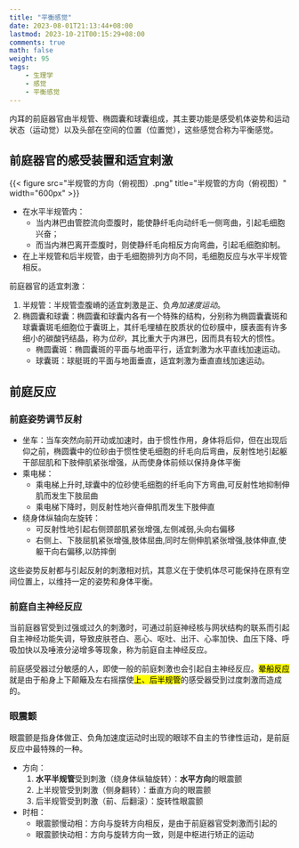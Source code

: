 ```yaml
---
title: "平衡感觉"
date: 2023-08-01T21:13:44+08:00
lastmod: 2023-10-21T00:15:29+08:00
comments: true
math: false
weight: 95
tags:
    - 生理学
    - 感觉
    - 平衡感觉
---
```


内耳的前庭器官由半规管、椭圆囊和球囊组成，其主要功能是感受机体姿势和运动状态（运动觉）以及头部在空间的位置（位置觉），这些感觉合称为平衡感觉。

<!--more-->

## 前庭器官的感受装置和适宜剌激

{{< figure src="半规管的方向（俯视图）.png" title="半规管的方向（俯视图）" width="600px" >}}

- 在水平半规管内：
    - 当内淋巴由管腔流向壶腹时，能使静纤毛向动纤毛一侧弯曲，引起毛细胞兴奋；
    - 而当内淋巴离开壶腹时，则使静纤毛向相反方向弯曲，引起毛细胞抑制。
- 在上半规管和后半规管，由于毛细胞排列方向不同，毛细胞反应与水平半规管相反。

前庭器官的适宜刺激：

1. 半规管：半规管壶腹嵴的适宜刺激是正、负*角加速度运动*。
2. 椭圆囊和球囊：椭圆囊和球囊内各有一个特殊的结构，分别称为椭圆囊囊斑和球囊囊斑毛细胞位于囊斑上，其纤毛埋植在胶质状的位砂膜中，膜表面有许多细小的碳酸钙结晶，称为*位砂*，其比重大于内淋巴，因而具有较大的惯性。
    - 椭圆囊斑：椭圆囊斑的平面与地面平行，适宜刺激为水平直线加速运动。
    - 球囊斑：球艇斑的平面与地面垂直，适宜刺激为垂直直线加速运动。

## 前庭反应

### 前庭姿势调节反射

- 坐车：当车突然向前开动或加速时，由于惯性作用，身体将后仰，但在出现后仰之前，椭圆囊中的位砂由于惯性使毛细胞的纤毛向后弯曲，反射性地引起躯干部屈肌和下肢伸肌紧张增强，从而使身体前倾以保持身体平衡
- 乘电梯：
    - 乘电梯上升时,球囊中的位砂使毛细胞的纤毛向下方弯曲,可反射性地抑制伸肌而发生下肢屈曲
    - 乘电梯下降时，则反射性地兴奋伸肌而发生下肢伸直
- 绕身体纵轴向左旋转：
    - 可反射性地引起右侧颈部肌紧张增强,左侧减弱,头向右偏移
    - 右侧上、下肢屈肌紧张增强,肢体屈曲,同时左侧伸肌紧张增强,肢体伸直,使躯干向右偏移,以防摔倒

这些姿势反射都与引起反射的刺激相对抗，其意义在于使机体尽可能保持在原有空间位置上，以维持一定的姿势和身体平衡。

### 前庭自主神经反应

当前庭器官受到过强或过久的刺激时，可通过前庭神经核与网状结构的联系而引起自主神经功能失调，导致皮肤苍白、恶心、呕吐、出汗、心率加快、血压下降、呼吸加快以及唾液分泌增多等现象，称为前庭自主神经反应。

前庭感受器过分敏感的人，即使一般的前庭刺激也会引起自主神经反应。<mark>晕船反应</mark>就是由于船身上下颠簸及左右摇摆使<mark>上、后半规管</mark>的感受器受到过度刺激而造成的。

### 眼震颤

眼震颤是指身体做正、负角加速度运动时出现的眼球不自主的节律性运动，是前庭反应中最特殊的一种。

- 方向：
    1. **水平半规管**受到刺激（绕身体纵轴旋转）：**水平方向**的眼震颤
    2. 上半规管受到刺激（侧身翻转）：垂直方向的眼震颤
    3. 后半规管受到刺激（前、后翻滚）：旋转性眼震颤
- 时相：
    - 眼震颤慢动相：方向与旋转方向相反，是由于前庭器官受刺激而引起的
    - 眼震颤快动相：方向与旋转方向一致，则是中枢进行矫正的运动

